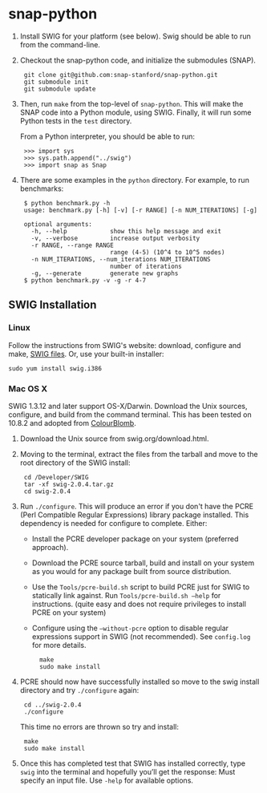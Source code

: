 snap-python
===========

1. Install SWIG for your platform (see below).  Swig should be able to run from the command-line.

2. Checkout the snap-python code, and initialize the submodules (SNAP).

		git clone git@github.com:snap-stanford/snap-python.git
		git submodule init
		git submodule update

2. Then, run `make` from the top-level of `snap-python`. This will make the SNAP code into a Python module, using SWIG.  Finally, it will run some Python tests in the `test` directory.  

	From a Python interpreter, you should be able to run:

		>>> import sys
		>>> sys.path.append("../swig")
		>>> import snap as Snap

3. There are some examples in the `python` directory.  For example, to run benchmarks:

		$ python benchmark.py -h
		usage: benchmark.py [-h] [-v] [-r RANGE] [-n NUM_ITERATIONS] [-g]
		
		optional arguments:
		  -h, --help            show this help message and exit
		  -v, --verbose         increase output verbosity
		  -r RANGE, --range RANGE
		                        range (4-5) (10^4 to 10^5 nodes)
		  -n NUM_ITERATIONS, --num_iterations NUM_ITERATIONS
		                        number of iterations
		  -g, --generate        generate new graphs
		$ python benchmark.py -v -g -r 4-7


SWIG Installation
-----------------

### Linux

Follow the instructions from SWIG's website: download, configure and make, [SWIG files](http://www.swig.org/download.html).  Or, use your built-in installer:

	sudo yum install swig.i386

### Mac OS X

SWIG 1.3.12 and later support OS-X/Darwin. Download the Unix sources, configure, and build from the command terminal. This has been tested on 10.8.2 and adopted from [ColourBlomb](http://blog.colourbomb.net/?p=49).

1. Download the Unix source from swig.org/download.html.

2. Moving to the terminal, extract the files from the tarball and move to the root directory of the SWIG install:

		cd /Developer/SWIG
		tar -xf swig-2.0.4.tar.gz
		cd swig-2.0.4

3. Run `./configure`.  This will produce an error if you don't have the PCRE (Perl Compatible Regular Expressions) library package installed. 
This dependency is needed for configure to complete. Either:
	- Install the PCRE developer package on your system (preferred approach).
	- Download the PCRE source tarball, build and install on your system
	as you would for any package built from source distribution.
	- Use the `Tools/pcre-build.sh` script to build PCRE just for SWIG to statically
	link against. Run `Tools/pcre-build.sh –help` for instructions.
	(quite easy and does not require privileges to install PCRE on your system)
	- Configure using the `–without-pcre` option to disable regular expressions support in SWIG
	(not recommended).
	See `config.log` for more details.
		
			make
			sudo make install

4. PCRE should now have successfully installed so move to the swig install directory and try `./configure` again:

		cd ../swig-2.0.4
		./configure

	This time no errors are thrown so try and install:

		make
		sudo make install

5. Once this has completed test that SWIG has installed correctly, type `swig` into the terminal and hopefully you’ll get the response:
  Must specify an input file. Use `-help` for available options.


